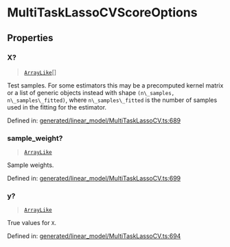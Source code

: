 # MultiTaskLassoCVScoreOptions

## Properties

### X?

> [`ArrayLike`](../types/ArrayLike.md)[]

Test samples. For some estimators this may be a precomputed kernel matrix or a list of generic objects instead with shape `(n\_samples, n\_samples\_fitted)`, where `n\_samples\_fitted` is the number of samples used in the fitting for the estimator.

Defined in:  [generated/linear\_model/MultiTaskLassoCV.ts:689](https://github.com/transitive-bullshit/scikit-learn-ts/blob/b59c1ff/packages/sklearn/src/generated/linear_model/MultiTaskLassoCV.ts#L689)

### sample\_weight?

> [`ArrayLike`](../types/ArrayLike.md)

Sample weights.

Defined in:  [generated/linear\_model/MultiTaskLassoCV.ts:699](https://github.com/transitive-bullshit/scikit-learn-ts/blob/b59c1ff/packages/sklearn/src/generated/linear_model/MultiTaskLassoCV.ts#L699)

### y?

> [`ArrayLike`](../types/ArrayLike.md)

True values for `X`.

Defined in:  [generated/linear\_model/MultiTaskLassoCV.ts:694](https://github.com/transitive-bullshit/scikit-learn-ts/blob/b59c1ff/packages/sklearn/src/generated/linear_model/MultiTaskLassoCV.ts#L694)
